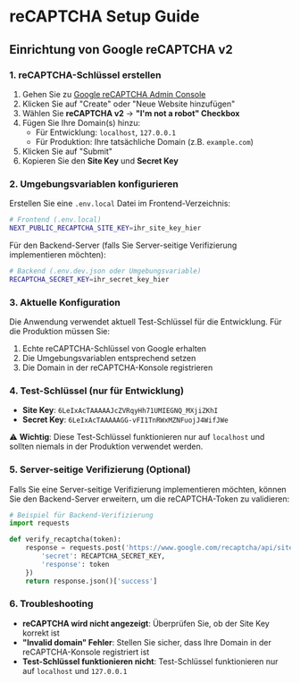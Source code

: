 # reCAPTCHA Setup Guide

## Einrichtung von Google reCAPTCHA v2

### 1. reCAPTCHA-Schlüssel erstellen

1. Gehen Sie zu [Google reCAPTCHA Admin Console](https://www.google.com/recaptcha/admin)
2. Klicken Sie auf "Create" oder "Neue Website hinzufügen"
3. Wählen Sie **reCAPTCHA v2** → **"I'm not a robot" Checkbox**
4. Fügen Sie Ihre Domain(s) hinzu:
   - Für Entwicklung: `localhost`, `127.0.0.1`
   - Für Produktion: Ihre tatsächliche Domain (z.B. `example.com`)
5. Klicken Sie auf "Submit"
6. Kopieren Sie den **Site Key** und **Secret Key**

### 2. Umgebungsvariablen konfigurieren

Erstellen Sie eine `.env.local` Datei im Frontend-Verzeichnis:

```bash
# Frontend (.env.local)
NEXT_PUBLIC_RECAPTCHA_SITE_KEY=ihr_site_key_hier
```

Für den Backend-Server (falls Sie Server-seitige Verifizierung implementieren möchten):

```bash
# Backend (.env.dev.json oder Umgebungsvariable)
RECAPTCHA_SECRET_KEY=ihr_secret_key_hier
```

### 3. Aktuelle Konfiguration

Die Anwendung verwendet aktuell Test-Schlüssel für die Entwicklung. Für die Produktion müssen Sie:

1. Echte reCAPTCHA-Schlüssel von Google erhalten
2. Die Umgebungsvariablen entsprechend setzen
3. Die Domain in der reCAPTCHA-Konsole registrieren

### 4. Test-Schlüssel (nur für Entwicklung)

- **Site Key**: `6LeIxAcTAAAAAJcZVRqyHh71UMIEGNQ_MXjiZKhI`
- **Secret Key**: `6LeIxAcTAAAAAGG-vFI1TnRWxMZNFuojJ4WifJWe`

⚠️ **Wichtig**: Diese Test-Schlüssel funktionieren nur auf `localhost` und sollten niemals in der Produktion verwendet werden.

### 5. Server-seitige Verifizierung (Optional)

Falls Sie eine Server-seitige Verifizierung implementieren möchten, können Sie den Backend-Server erweitern, um die reCAPTCHA-Token zu validieren:

```python
# Beispiel für Backend-Verifizierung
import requests

def verify_recaptcha(token):
    response = requests.post('https://www.google.com/recaptcha/api/siteverify', {
        'secret': RECAPTCHA_SECRET_KEY,
        'response': token
    })
    return response.json()['success']
```

### 6. Troubleshooting

- **reCAPTCHA wird nicht angezeigt**: Überprüfen Sie, ob der Site Key korrekt ist
- **"Invalid domain" Fehler**: Stellen Sie sicher, dass Ihre Domain in der reCAPTCHA-Konsole registriert ist
- **Test-Schlüssel funktionieren nicht**: Test-Schlüssel funktionieren nur auf `localhost` und `127.0.0.1` 